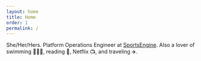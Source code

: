 ```yaml
---
layout: home
title: Home
order: 1
permalink: /
---
```


She/Her/Hers. Platform Operations Engineer at [SportsEngine](https://www.sportsengine.com/solutions/). Also a lover of swimming 🏊🏻‍♀️, reading 📖, Netflix 📺, and traveling ✈️.

<div class="mt-5">
  <a href="https://twitter.com/emma_sax4" class="link-icon">
    <i data-feather="twitter"></i>
  </a>
  <a href="https://www.linkedin.com/in/emma-sax4" class="link-icon">
    <i data-feather="linkedin"></i>
  </a>
  <a href="https://github.com/emma-sax4" class="link-icon">
    <i data-feather="github"></i>
  </a>
</div>
